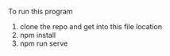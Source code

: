 To run this program
1. clone the repo and get into this file location
2. npm install
3. npm run serve

    
